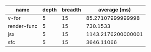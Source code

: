 | name        | depth | breadth | average (ms)       |
| ----------- | ----- | ------- | ------------------ |
| v-for       | 5     | 15      | 85.27107999999998  |
| render-func | 5     | 15      | 730.1533           |
| jsx         | 5     | 15      | 1143.2176200000001 |
| sfc         | 5     | 15      | 3646.11066         |